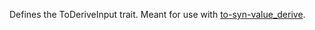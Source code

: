 Defines the ToDeriveInput trait. Meant for use with [to-syn-value_derive](https://github.com/mthom/to-syn-value_derive "to-syn-value_derive").
